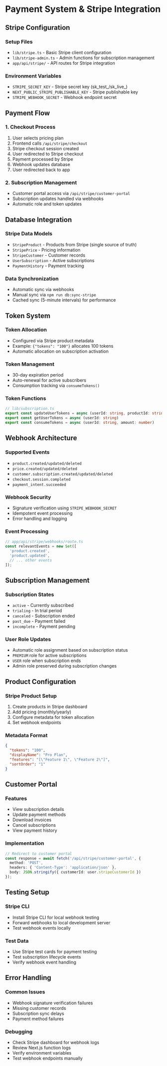 # Payment System & Stripe Integration

## Stripe Configuration

### Setup Files
- `lib/stripe.ts` - Basic Stripe client configuration
- `lib/stripe-admin.ts` - Admin functions for subscription management
- `app/api/stripe/` - API routes for Stripe integration

### Environment Variables
- `STRIPE_SECRET_KEY` - Stripe secret key (sk_test_/sk_live_)
- `NEXT_PUBLIC_STRIPE_PUBLISHABLE_KEY` - Stripe publishable key
- `STRIPE_WEBHOOK_SECRET` - Webhook endpoint secret

## Payment Flow

### 1. Checkout Process
1. User selects pricing plan
2. Frontend calls `/api/stripe/checkout`
3. Stripe checkout session created
4. User redirected to Stripe checkout
5. Payment processed by Stripe
6. Webhook updates database
7. User redirected back to app

### 2. Subscription Management
- Customer portal access via `/api/stripe/customer-portal`
- Subscription updates handled via webhooks
- Automatic role and token updates

## Database Integration

### Stripe Data Models
- `StripeProduct` - Products from Stripe (single source of truth)
- `StripePrice` - Pricing information
- `StripeCustomer` - Customer records
- `UserSubscription` - Active subscriptions
- `PaymentHistory` - Payment tracking

### Data Synchronization
- Automatic sync via webhooks
- Manual sync via `npm run db:sync-stripe`
- Cached sync (5-minute intervals) for performance

## Token System

### Token Allocation
- Configured via Stripe product metadata
- Example: `{"tokens": "100"}` allocates 100 tokens
- Automatic allocation on subscription activation

### Token Management
- 30-day expiration period
- Auto-renewal for active subscribers
- Consumption tracking via `consumeTokens()`

### Token Functions
```typescript
// lib/subscription.ts
export const updateUserTokens = async (userId: string, productId: string)
export const getUserTokens = async (userId: string)
export const consumeTokens = async (userId: string, amount: number)
```

## Webhook Architecture

### Supported Events
- `product.created/updated/deleted`
- `price.created/updated/deleted`
- `customer.subscription.created/updated/deleted`
- `checkout.session.completed`
- `payment_intent.succeeded`

### Webhook Security
- Signature verification using `STRIPE_WEBHOOK_SECRET`
- Idempotent event processing
- Error handling and logging

### Event Processing
```typescript
// app/api/stripe/webhooks/route.ts
const relevantEvents = new Set([
  'product.created',
  'product.updated',
  // ... other events
]);
```

## Subscription Management

### Subscription States
- `active` - Currently subscribed
- `trialing` - In trial period
- `canceled` - Subscription ended
- `past_due` - Payment failed
- `incomplete` - Payment pending

### User Role Updates
- Automatic role assignment based on subscription status
- `PREMIUM` role for active subscriptions
- `USER` role when subscription ends
- Admin role preserved during subscription changes

## Product Configuration

### Stripe Product Setup
1. Create products in Stripe dashboard
2. Add pricing (monthly/yearly)
3. Configure metadata for token allocation
4. Set webhook endpoints

### Metadata Format
```json
{
  "tokens": "100",
  "displayName": "Pro Plan",
  "features": "[\"Feature 1\", \"Feature 2\"]",
  "sortOrder": "1"
}
```

## Customer Portal

### Features
- View subscription details
- Update payment methods
- Download invoices
- Cancel subscriptions
- View payment history

### Implementation
```typescript
// Redirect to customer portal
const response = await fetch('/api/stripe/customer-portal', {
  method: 'POST',
  headers: { 'Content-Type': 'application/json' },
  body: JSON.stringify({ customerId: user.stripeCustomerId })
});
```

## Testing Setup

### Stripe CLI
- Install Stripe CLI for local webhook testing
- Forward webhooks to local development server
- Test webhook events locally

### Test Data
- Use Stripe test cards for payment testing
- Test subscription lifecycle events
- Verify webhook event handling

## Error Handling

### Common Issues
- Webhook signature verification failures
- Missing customer records
- Subscription sync delays
- Payment method failures

### Debugging
- Check Stripe dashboard for webhook logs
- Review Next.js function logs
- Verify environment variables
- Test webhook endpoints manually